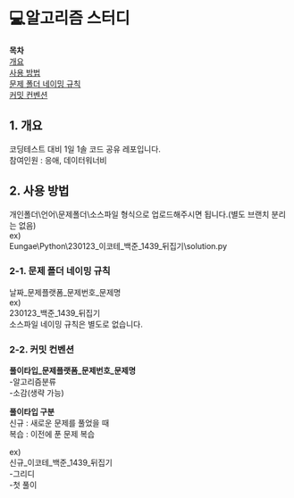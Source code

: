 # 💻알고리즘 스터디
  
**목차**  
[개요](#1-개요)  
[사용 방법](#2-사용-방법)  
[문제 폴더 네이밍 규칙](#2-1-문제-폴더-네이밍-규칙)  
[커밋 컨벤션](#2-2-커밋-컨벤션)

## 1. 개요
코딩테스트 대비 1일 1솔 코드 공유 레포입니다.  
참여인원 : 응애, 데이터워너비

## 2. 사용 방법
개인폴더\언어\문제폴더\소스파일 형식으로 업로드해주시면 됩니다.(별도 브랜치 분리는 없음)  
ex)  
Eungae\Python\230123_이코테_백준_1439_뒤집기\solution.py  

### 2-1. 문제 폴더 네이밍 규칙
날짜_문제플랫폼_문제번호_문제명  
ex)  
230123_백준_1439_뒤집기  
소스파일 네이밍 규칙은 별도로 없습니다.  

### 2-2. 커밋 컨벤션
**풀이타입_문제플랫폼_문제번호_문제명**  
-알고리즘분류  
-소감(생략 가능)
 
**풀이타입 구분**  
신규 : 새로운 문제를 풀었을 때  
복습 : 이전에 푼 문제 복습

ex)  
신규_이코테_백준_1439_뒤집기  
-그리디  
-첫 풀이
